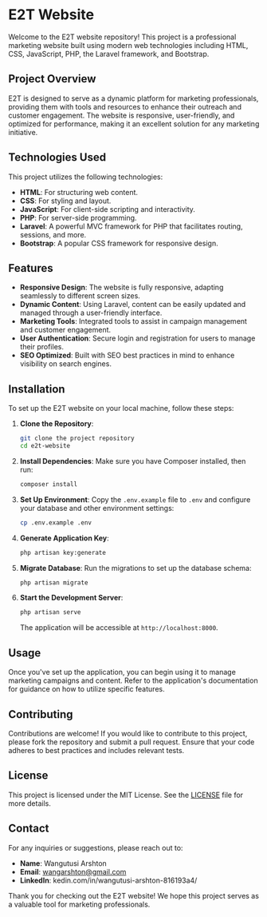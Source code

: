 # E2T Website

Welcome to the E2T website repository! This project is a professional marketing website built using modern web technologies including HTML, CSS, JavaScript, PHP, the Laravel framework, and Bootstrap.

## Project Overview

E2T is designed to serve as a dynamic platform for marketing professionals, providing them with tools and resources to enhance their outreach and customer engagement. The website is responsive, user-friendly, and optimized for performance, making it an excellent solution for any marketing initiative.

## Technologies Used

This project utilizes the following technologies:

- **HTML**: For structuring web content.
- **CSS**: For styling and layout.
- **JavaScript**: For client-side scripting and interactivity.
- **PHP**: For server-side programming.
- **Laravel**: A powerful MVC framework for PHP that facilitates routing, sessions, and more.
- **Bootstrap**: A popular CSS framework for responsive design.

## Features

- **Responsive Design**: The website is fully responsive, adapting seamlessly to different screen sizes.
- **Dynamic Content**: Using Laravel, content can be easily updated and managed through a user-friendly interface.
- **Marketing Tools**: Integrated tools to assist in campaign management and customer engagement.
- **User Authentication**: Secure login and registration for users to manage their profiles.
- **SEO Optimized**: Built with SEO best practices in mind to enhance visibility on search engines.

## Installation

To set up the E2T website on your local machine, follow these steps:

1. **Clone the Repository**:
   ```bash
   git clone the project repository
   cd e2t-website
   ```

2. **Install Dependencies**:
   Make sure you have Composer installed, then run:
   ```bash
   composer install
   ```

3. **Set Up Environment**:
   Copy the `.env.example` file to `.env` and configure your database and other environment settings:
   ```bash
   cp .env.example .env
   ```

4. **Generate Application Key**:
   ```bash
   php artisan key:generate
   ```

5. **Migrate Database**:
   Run the migrations to set up the database schema:
   ```bash
   php artisan migrate
   ```

6. **Start the Development Server**:
   ```bash
   php artisan serve
   ```
   The application will be accessible at `http://localhost:8000`.

## Usage

Once you've set up the application, you can begin using it to manage marketing campaigns and content. Refer to the application's documentation for guidance on how to utilize specific features.

## Contributing

Contributions are welcome! If you would like to contribute to this project, please fork the repository and submit a pull request. Ensure that your code adheres to best practices and includes relevant tests.

## License

This project is licensed under the MIT License. See the [LICENSE](LICENSE) file for more details.

## Contact

For any inquiries or suggestions, please reach out to:

- **Name**: Wangutusi Arshton
- **Email**: wangarshton@gmail.com
- **LinkedIn**: kedin.com/in/wangutusi-arshton-816193a4/

Thank you for checking out the E2T website! We hope this project serves as a valuable tool for marketing professionals.
